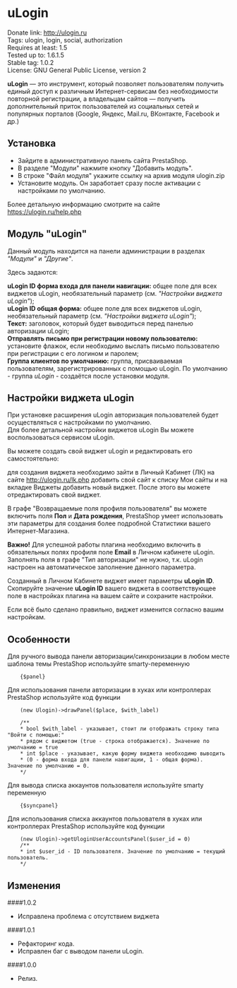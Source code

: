 # uLogin  

Donate link: http://ulogin.ru  
Tags: ulogin, login, social, authorization  
Requires at least: 1.5  
Tested up to: 1.6.1.5  
Stable tag: 1.0.2  
License: GNU General Public License, version 2  

**uLogin** — это инструмент, который позволяет пользователям получить единый доступ к различным Интернет-сервисам без необходимости повторной регистрации,
а владельцам сайтов — получить дополнительный приток пользователей из социальных сетей и популярных порталов (Google, Яндекс, Mail.ru, ВКонтакте, Facebook и др.)

## Установка

- Зайдите в административную панель сайта PrestaShop.
- В разделе "Модули" нажмите кнопку "Добавить модуль".
- В строке "Файл модуля" укажите ссылку на архив модуля ulogin.zip
- Установите модуль. Он заработает сразу после активации с настройками по умолчанию.

Более детальную информацию смотрите на сайте https://ulogin.ru/help.php

## Модуль "uLogin"

Данный модуль находится на панели администрации в разделах *"Модули"* и *"Другие"*.

Здесь задаются: 
 
**uLogin ID форма входа для панели навигации:** общее поле для всех виджетов uLogin, необязательный параметр (см. *"Настройки виджета uLogin"*);  
**uLogin ID общая форма:** общее поле для всех виджетов uLogin, необязательный параметр (см. *"Настройки виджета uLogin"*);  
**Текст:** заголовок, который будет выводиться перед панелью авторизации  uLogin;  
**Отправлять письмо при регистрации новому пользователю:** установите флажок, если необходимо выслать письмо пользователю при регистрации с его логином и паролем;  
**Группа клиентов по умолчанию:** группа, присваиваемая пользователям, зарегистрированных с помощью uLogin. По умолчанию - группа *uLogin* - создаётся после установки модуля.  

## Настройки виджета uLogin

При установке расширения uLogin авторизация пользователей будет осуществляться с настройками по умолчанию.  
Для более детальной настройки виджетов uLogin Вы можете воспользоваться сервисом uLogin.  

Вы можете создать свой виджет uLogin и редактировать его самостоятельно:

для создания виджета необходимо зайти в Личный Кабинет (ЛК) на сайте http://ulogin.ru/lk.php
добавить свой сайт к списку Мои сайты и на вкладке Виджеты добавить новый виджет. После этого вы можете отредактировать свой виджет.

В графе "Возвращаемые поля профиля пользователя" вы можете включить поля **Пол** и **Дата рождения**, PrestaShop умеет использовать эти параметры для создания более подробной Статистики вашего Интернет-Магазина.

**Важно!** Для успешной работы плагина необходимо включить в обязательных полях профиля поле **Еmail** в Личном кабинете uLogin.  
Заполнять поля в графе "Тип авторизации" не нужно, т.к. uLogin настроен на автоматическое заполнение данного параметра.

Созданный в Личном Кабинете виджет имеет параметры **uLogin ID**.  
Скопируйте значение **uLogin ID** вашего виджета в соответствующее поле в настройках плагина на вашем сайте и сохраните настройки.   

Если всё было сделано правильно, виджет изменится согласно вашим настройкам.


## Особенности

Для ручного вывода панели авторизации/синхронизации в любом месте шаблона темы PrestaShop используйте smarty-переменную

		{$panel}
	
Для использования панели авторизации в хуках или контроллерах PrestaShop используйте код функции

		(new Ulogin)->drawPanel($place, $with_label)
	
		/**
		* bool $with_label - указывает, стоит ли отображать строку типа "Войти с помощью:" 
		* рядом с виджетом (true - строка отображается). Значение по умолчанию = true
		* int $place - указывает, какую форму виджета необходимо выводить 
		* (0 - форма входа для панели навигации, 1 - общая форма). Значение по умолчанию = 0.
		*/

Для вывода списка аккаунтов пользователя используйте smarty переменную

		{$syncpanel}
	
Для использования списка аккаунтов пользователя в хуках или контроллерах PrestaShop используйте код функции

		(new Ulogin)->getUloginUserAccountsPanel($user_id = 0)
		/**
		* int $user_id - ID пользователя. Значение по умолчанию = текущий пользователь.
		*/

## Изменения

####1.0.2
* Исправлена проблема с отсутствием виджета

####1.0.1
* Рефакторинг кода.
* Исправлен баг с выводом панели uLogin.

####1.0.0
* Релиз.
